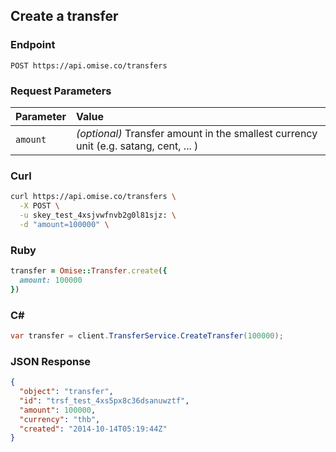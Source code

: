 ## Create a transfer

### Endpoint

```
POST https://api.omise.co/transfers
```

### Request Parameters

| Parameter                | Value                                             |
|:-------------------------|:--------------------------------------------------|
| `amount`             | *(optional)* Transfer amount in the smallest currency unit (e.g. satang, cent, ... ) |

### Curl

```sh
curl https://api.omise.co/transfers \
  -X POST \
  -u skey_test_4xsjvwfnvb2g0l81sjz: \
  -d "amount=100000" \
```

### Ruby

```ruby
transfer = Omise::Transfer.create({
  amount: 100000
})
```

### C&#35;

```c#
var transfer = client.TransferService.CreateTransfer(100000);
```

### JSON Response

```json
{
  "object": "transfer",
  "id": "trsf_test_4xs5px8c36dsanuwztf",
  "amount": 100000,
  "currency": "thb",
  "created": "2014-10-14T05:19:44Z"
}
```

